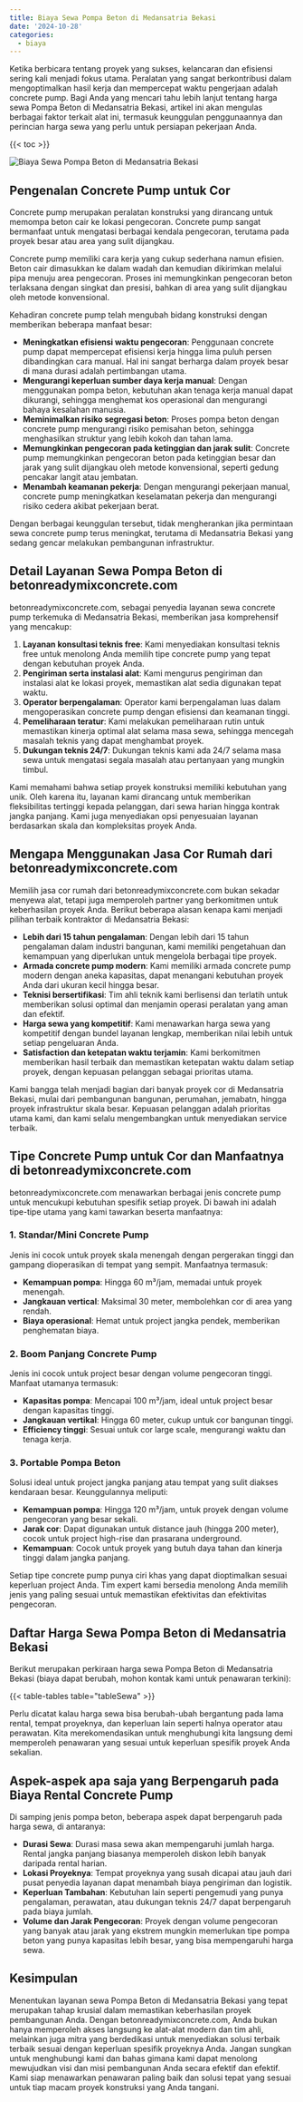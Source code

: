 ```yaml
---
title: Biaya Sewa Pompa Beton di Medansatria Bekasi
date: '2024-10-28'
categories:
  - biaya
---
```


Ketika berbicara tentang proyek yang sukses, kelancaran dan efisiensi sering kali menjadi fokus utama. Peralatan yang sangat berkontribusi dalam mengoptimalkan hasil kerja dan mempercepat waktu pengerjaan adalah concrete pump. Bagi Anda yang mencari tahu lebih lanjut tentang harga sewa Pompa Beton di Medansatria Bekasi, artikel ini akan mengulas berbagai faktor terkait alat ini, termasuk keunggulan penggunaannya dan perincian harga sewa yang perlu untuk persiapan pekerjaan Anda.

{{< toc >}}

![Biaya Sewa Pompa Beton di Medansatria Bekasi](https://betoncor8.github.io/pump/concrete-pump%20(11).png)

## Pengenalan Concrete Pump untuk Cor

Concrete pump merupakan peralatan konstruksi yang dirancang untuk memompa beton cair ke lokasi pengecoran. Concrete pump sangat bermanfaat untuk mengatasi berbagai kendala pengecoran, terutama pada proyek besar atau area yang sulit dijangkau.

Concrete pump memiliki cara kerja yang cukup sederhana namun efisien. Beton cair dimasukkan ke dalam wadah dan kemudian dikirimkan melalui pipa menuju area pengecoran. Proses ini memungkinkan pengecoran beton terlaksana dengan singkat dan presisi, bahkan di area yang sulit dijangkau oleh metode konvensional.

Kehadiran concrete pump telah mengubah bidang konstruksi dengan memberikan beberapa manfaat besar:

- **Meningkatkan efisiensi waktu pengecoran**: Penggunaan concrete pump dapat mempercepat efisiensi kerja hingga lima puluh persen dibandingkan cara manual. Hal ini sangat berharga dalam proyek besar di mana durasi adalah pertimbangan utama.
- **Mengurangi keperluan sumber daya kerja manual**: Dengan menggunakan pompa beton, kebutuhan akan tenaga kerja manual dapat dikurangi, sehingga menghemat kos operasional dan mengurangi bahaya kesalahan manusia.
- **Meminimalkan risiko segregasi beton**: Proses pompa beton dengan concrete pump mengurangi risiko pemisahan beton, sehingga menghasilkan struktur yang lebih kokoh dan tahan lama.
- **Memungkinkan pengecoran pada ketinggian dan jarak sulit**: Concrete pump memungkinkan pengecoran beton pada ketinggian besar dan jarak yang sulit dijangkau oleh metode konvensional, seperti gedung pencakar langit atau jembatan.
- **Menambah keamanan pekerja**: Dengan mengurangi pekerjaan manual, concrete pump meningkatkan keselamatan pekerja dan mengurangi risiko cedera akibat pekerjaan berat.

Dengan berbagai keunggulan tersebut, tidak mengherankan jika permintaan sewa concrete pump terus meningkat, terutama di Medansatria Bekasi yang sedang gencar melakukan pembangunan infrastruktur.

## Detail Layanan Sewa Pompa Beton di betonreadymixconcrete.com

betonreadymixconcrete.com, sebagai penyedia layanan sewa concrete pump terkemuka di Medansatria Bekasi, memberikan jasa komprehensif yang mencakup:

1. **Layanan konsultasi teknis free**: Kami menyediakan konsultasi teknis free untuk menolong Anda memilih tipe concrete pump yang tepat dengan kebutuhan proyek Anda.
2. **Pengiriman serta instalasi alat**: Kami mengurus pengiriman dan instalasi alat ke lokasi proyek, memastikan alat sedia digunakan tepat waktu.
3. **Operator berpengalaman**: Operator kami berpengalaman luas dalam mengoperasikan concrete pump dengan efisiensi dan keamanan tinggi.
4. **Pemeliharaan teratur**: Kami melakukan pemeliharaan rutin untuk memastikan kinerja optimal alat selama masa sewa, sehingga mencegah masalah teknis yang dapat menghambat proyek.
5. **Dukungan teknis 24/7**: Dukungan teknis kami ada 24/7 selama masa sewa untuk mengatasi segala masalah atau pertanyaan yang mungkin timbul.

Kami memahami bahwa setiap proyek konstruksi memiliki kebutuhan yang unik. Oleh karena itu, layanan kami dirancang untuk memberikan fleksibilitas tertinggi kepada pelanggan, dari sewa harian hingga kontrak jangka panjang. Kami juga menyediakan opsi penyesuaian layanan berdasarkan skala dan kompleksitas proyek Anda.

## Mengapa Menggunakan Jasa Cor Rumah dari betonreadymixconcrete.com

Memilih jasa cor rumah dari betonreadymixconcrete.com bukan sekadar menyewa alat, tetapi juga memperoleh partner yang berkomitmen untuk keberhasilan proyek Anda. Berikut beberapa alasan kenapa kami menjadi pilihan terbaik kontraktor di Medansatria Bekasi:

- **Lebih dari 15 tahun pengalaman**: Dengan lebih dari 15 tahun pengalaman dalam industri bangunan, kami memiliki pengetahuan dan kemampuan yang diperlukan untuk mengelola berbagai tipe proyek.
- **Armada concrete pump modern**: Kami memiliki armada concrete pump modern dengan aneka kapasitas, dapat menangani kebutuhan proyek Anda dari ukuran kecil hingga besar.
- **Teknisi bersertifikasi**: Tim ahli teknik kami berlisensi dan terlatih untuk memberikan solusi optimal dan menjamin operasi peralatan yang aman dan efektif.
- **Harga sewa yang kompetitif**: Kami menawarkan harga sewa yang kompetitif dengan bundel layanan lengkap, memberikan nilai lebih untuk setiap pengeluaran Anda.
- **Satisfaction dan ketepatan waktu terjamin**: Kami berkomitmen memberikan hasil terbaik dan memastikan ketepatan waktu dalam setiap proyek, dengan kepuasan pelanggan sebagai prioritas utama.

Kami bangga telah menjadi bagian dari banyak proyek cor di Medansatria Bekasi, mulai dari pembangunan bangunan, perumahan, jemabatn, hingga proyek infrastruktur skala besar. Kepuasan pelanggan adalah prioritas utama kami, dan kami selalu mengembangkan untuk menyediakan service terbaik.

## Tipe Concrete Pump untuk Cor dan Manfaatnya di betonreadymixconcrete.com

betonreadymixconcrete.com menawarkan berbagai jenis concrete pump untuk mencukupi kebutuhan spesifik setiap proyek. Di bawah ini adalah tipe-tipe utama yang kami tawarkan beserta manfaatnya:

### 1\. Standar/Mini Concrete Pump

Jenis ini cocok untuk proyek skala menengah dengan pergerakan tinggi dan gampang dioperasikan di tempat yang sempit. Manfaatnya termasuk:

- **Kemampuan pompa**: Hingga 60 m³/jam, memadai untuk proyek menengah.
- **Jangkauan vertical**: Maksimal 30 meter, membolehkan cor di area yang rendah.
- **Biaya operasional**: Hemat untuk project jangka pendek, memberikan penghematan biaya.

### 2\. Boom Panjang Concrete Pump

Jenis ini cocok untuk project besar dengan volume pengecoran tinggi. Manfaat utamanya termasuk:

- **Kapasitas pompa**: Mencapai 100 m³/jam, ideal untuk project besar dengan kapasitas tinggi.
- **Jangkauan vertikal**: Hingga 60 meter, cukup untuk cor bangunan tinggi.
- **Efficiency tinggi**: Sesuai untuk cor large scale, mengurangi waktu dan tenaga kerja.

### 3\. Portable Pompa Beton

Solusi ideal untuk project jangka panjang atau tempat yang sulit diakses kendaraan besar. Keunggulannya meliputi:

- **Kemampuan pompa**: Hingga 120 m³/jam, untuk proyek dengan volume pengecoran yang besar sekali.
- **Jarak cor**: Dapat digunakan untuk distance jauh (hingga 200 meter), cocok untuk project high-rise dan prasarana underground.
- **Kemampuan**: Cocok untuk proyek yang butuh daya tahan dan kinerja tinggi dalam jangka panjang.

Setiap tipe concrete pump punya ciri khas yang dapat dioptimalkan sesuai keperluan project Anda. Tim expert kami bersedia menolong Anda memilih jenis yang paling sesuai untuk memastikan efektivitas dan efektivitas pengecoran.

## Daftar Harga Sewa Pompa Beton di Medansatria Bekasi

Berikut merupakan perkiraan harga sewa Pompa Beton di Medansatria Bekasi (biaya dapat berubah, mohon kontak kami untuk penawaran terkini):

{{< table-tables table="tableSewa" >}}

Perlu dicatat kalau harga sewa bisa berubah-ubah bergantung pada lama rental, tempat proyeknya, dan keperluan lain seperti halnya operator atau perawatan. Kita merekomendasikan untuk menghubungi kita langsung demi memperoleh penawaran yang sesuai untuk keperluan spesifik proyek Anda sekalian.

## Aspek-aspek apa saja yang Berpengaruh pada Biaya Rental Concrete Pump

Di samping jenis pompa beton, beberapa aspek dapat berpengaruh pada harga sewa, di antaranya:

- **Durasi Sewa**: Durasi masa sewa akan mempengaruhi jumlah harga. Rental jangka panjang biasanya memperoleh diskon lebih banyak daripada rental harian.
- **Lokasi Proyeknya**: Tempat proyeknya yang susah dicapai atau jauh dari pusat penyedia layanan dapat menambah biaya pengiriman dan logistik.
- **Keperluan Tambahan**: Kebutuhan lain seperti pengemudi yang punya pengalaman, perawatan, atau dukungan teknis 24/7 dapat berpengaruh pada biaya jumlah.
- **Volume dan Jarak Pengecoran**: Proyek dengan volume pengecoran yang banyak atau jarak yang ekstrem mungkin memerlukan tipe pompa beton yang punya kapasitas lebih besar, yang bisa mempengaruhi harga sewa.

## Kesimpulan

Menentukan layanan sewa Pompa Beton di Medansatria Bekasi yang tepat merupakan tahap krusial dalam memastikan keberhasilan proyek pembangunan Anda. Dengan betonreadymixconcrete.com, Anda bukan hanya memperoleh akses langsung ke alat-alat modern dan tim ahli, melainkan juga mitra yang berdedikasi untuk menyediakan solusi terbaik terbaik sesuai dengan keperluan spesifik proyeknya Anda. Jangan sungkan untuk menghubungi kami dan bahas gimana kami dapat menolong mewujudkan visi dan misi pembangunan Anda secara efektif dan efektif. Kami siap menawarkan penawaran paling baik dan solusi tepat yang sesuai untuk tiap macam proyek konstruksi yang Anda tangani.

